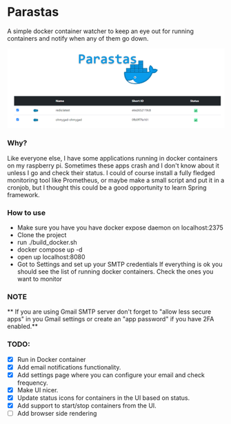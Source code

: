 # Parastas

A simple docker container watcher to keep an eye out for running containers and notify when any of them go down.

![How it looks](screenshot.png)

### Why?

Like everyone else, I have some applications running in docker containers on my raspberry pi. Sometimes these apps crash and I don't know about it unless I go and check their status. I could of course install a fully fledged monitoring tool like Prometheus, or maybe make a small script and put it in a cronjob, but I thought this could be a good opportunity to learn Spring framework.

### How to use

- Make sure you have you have docker expose daemon on localhost:2375
- Clone the project
- run ./build_docker.sh
- docker compose up -d
- open up localhost:8080 
- Got to Settings and set up your SMTP credentials
If everything is ok you should see the list of running docker containers. Check the ones you want to monitor

### NOTE
** If you are using Gmail SMTP server don't forget to "allow less secure apps" in you Gmail settings or create an "app password" if you have 2FA enabled.**

### TODO:

 - [X] Run in Docker container
 - [X] Add email notifications functionality.
 - [X] Add settings page where you can configure your email and check frequency.
 - [X] Make UI nicer.
 - [X] Update status icons for containers in the UI based on status.
 - [X] Add support to start/stop containers from the UI.
 - [ ] Add browser side rendering
